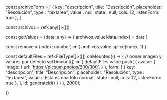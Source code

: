 
const archivoForm = [
    { 
        key: "descripcion",
        title: "Descripción",
        placeholder: "Resolución",
        type : "textarea",
        value : null,
        state : null,
        cols: 12,
        listenForm: true
    },
]

const archivos = ref<any[]>([])

const getValues = (data: any) => { 
    archivos.value[data.index] = data
}

const remove = (index: number) => {
    archivos.value.splice(index, 1)
}

const defaultFiles = ref<FileType[]>([])
onMounted(() => {
    // poner imagen y valores por defecto
    setTimeout(() => {
        defaultFiles.value.push(
        {
            avatar: {
                image: {
                    url: 'https://picsum.photos/200/300',
                }
            },
            form: [
                { 
                    key: "descripcion",
                    title: "Descripción",
                    placeholder: "Resolución",
                    type : "textarea",
                    value : 'Esta es una foto normal',
                    state : null,
                    cols: 12,
                    listenForm: true
                },
            ],
            id: generateId()
        }
    )
    }, 2000);

})

</script>
<template>
    <div class="my-4">
        <div class="">
            <FormFile
            :label="'Carta de Parte/Remito'"
            :inputs="archivoForm"
            :cols="6"
            :defaultValues="defaultFiles"
            @getValues="getValues"
            @remove="remove"
            />
        </div>
        <div class="d-flex justify-content-end m-4">
            <Button
            background="bg-success"
            text="Siguiente"
            />
        </div>
    </div>
</template>
